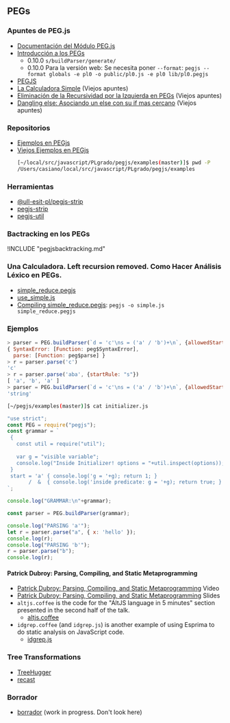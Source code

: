 <!-- toc -->
## PEGs

### Apuntes de PEG.js

* [Documentación del Módulo PEG.js](https://pegjs.org/documentation)
* [Introducción a los PEGs](http://crguezl.github.io/pl-html/node31.html)
  - 0.10.0 `s/buildParser/generate/`
  - 0.10.0 Para la versión web: Se necesita poner `--format`: `pegjs --format globals -e pl0 -o public/pl0.js -e pl0 lib/pl0.pegjs`
* [PEGJS](http://crguezl.github.io/pl-html/node32.html)
* [La Calculadora Simple](http://crguezl.github.io/pl-html/node33.html) (Viejos apuntes)
* [Eliminación de la Recursividad por la Izquierda en PEGs](http://crguezl.github.io/pl-html/node37.html#SECTION04472000000000000000) (Viejos apuntes)
* [Dangling else: Asociando un else con su if mas cercano](http://crguezl.github.io/pl-html/node38.html#SECTION04482000000000000000) (Viejos apuntes)


###  Repositorios

* [Ejemplos en PEGjs](https://github.com/ULL-ESIT-PL-1617/pegjs-examples)
* [Viejos Ejemplos en PEGjs](https://github.com/crguezl/pegjs/tree/master/examples)
  ```bash
  [~/local/src/javascript/PLgrado/pegjs/examples(master)]$ pwd -P
  /Users/casiano/local/src/javascript/PLgrado/pegjs/examples
  ```

### Herramientas

* [@ull-esit-pl/pegjs-strip](https://www.npmjs.com/package/@ull-esit-pl/pegjs-strip)
* [pegjs-strip](https://www.npmjs.com/package/pegjs-strip)
* [pegjs-util](https://www.npmjs.com/package/pegjs-util)

### Bactracking en los PEGs

!INCLUDE "pegjsbacktracking.md"

###  Una Calculadora. Left recursion removed. Como Hacer Análisis Léxico en PEGs.

* [simple_reduce.pegjs](https://github.com/ULL-ESIT-PL-1617/pegjs-examples/blob/master/simple_reduce.pegjs)
* [use_simple.js](https://github.com/ULL-ESIT-PL-1617/pegjs-examples/blob/master/use_simple.js)
* [Compiling simple_reduce.pegjs](https://github.com/ULL-ESIT-PL-1617/pegjs-examples/blob/master/Rakefile#L24-L27): `pegjs -o simple.js simple_reduce.pegjs`

### Ejemplos

```javascript
> parser = PEG.buildParser(`d = 'c'\ns = ('a' / 'b')+\n`, {allowedStartRules: ['d', 's']})
{ SyntaxError: [Function: peg$SyntaxError],
  parse: [Function: peg$parse] }
> r = parser.parse('c')
'c'
> r = parser.parse('aba', {startRule: "s"})
[ 'a', 'b', 'a' ]
> parser = PEG.buildParser(`d = 'c'\ns = ('a' / 'b')+\n`, {allowedStartRules: ['d', 's'], output: "source"}); typeof parser
'string'
```

```bash
[~/pegjs/examples(master)]$ cat initializer.js
```

```javascript
"use strict";
const PEG = require("pegjs");
const grammar = `
 {                             
   const util = require("util");     
                               
   var g = "visible variable"; 
   console.log("Inside Initializer! options = "+util.inspect(options)); 
 }                             
 start = 'a' { console.log('g = '+g); return 1; } 
       /  &  { console.log('inside predicate: g = '+g); return true; } 'b' { return 2; }
`;

console.log("GRAMMAR:\n"+grammar);

const parser = PEG.buildParser(grammar);

console.log("PARSING 'a'");
let r = parser.parse("a", { x: 'hello' });
console.log(r); 
console.log("PARSING 'b'");
r = parser.parse("b");
console.log(r); 
```

#### Patrick Dubroy: Parsing, Compiling, and Static Metaprogramming

* [Patrick Dubroy: Parsing, Compiling, and Static Metaprogramming](http://2013.jsconf.eu/speakers/patrick-dubroy-parsing-compiling-and-static-metaprogramming.html) Video
* [Patrick Dubroy: Parsing, Compiling, and Static Metaprogramming](https://speakerdeck.com/pdubroy/parsing-compiling-and-static-metaprogramming) Slides
* `altjs.coffee` is the code for the "AltJS language in 5 minutes" section
presented in the second half of the talk.
  * [altjs.coffee](https://github.com/pdubroy/jsconfeu-talk/blob/master/altjs.coffee)
* `idgrep.coffee` (and `idgrep.js`) is another example of using Esprima
to do static analysis on JavaScript code.
  * [idgrep.js](https://github.com/pdubroy/jsconfeu-talk/blob/master/idgrep.js)

### Tree Transformations

* [TreeHugger](https://github.com/ajaxorg/treehugger)
* [recast](https://github.com/benjamn/recast)


### Borrador

* [borrador](pegjs.md) (work in progress. Don't look here)

